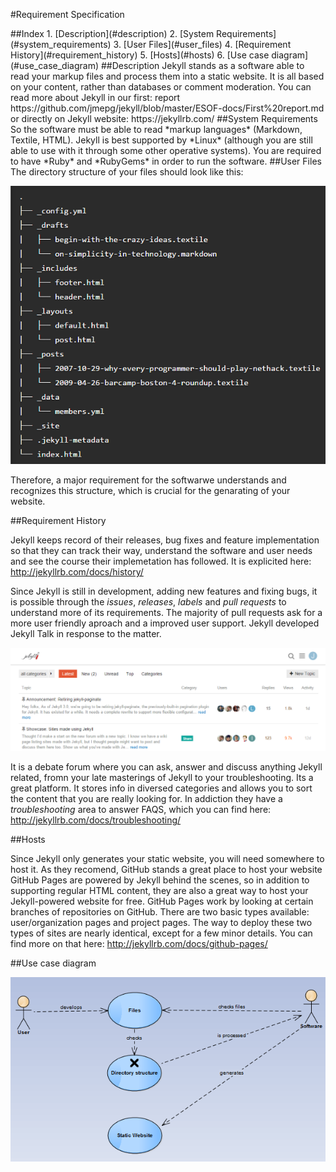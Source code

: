 #Requirement Specification

<a name="index"/>
##Index
1. [Description](#description)
2. [System Requirements](#system_requirements)
3. [User Files](#user_files)
4. [Requirement History](#requirement_history)
5. [Hosts](#hosts)
6. [Use case diagram](#use_case_diagram)

<a name="description"/>
##Description
Jekyll stands as a software able to read your markup files and process them into a static website. It is all based on your content, rather than databases or comment moderation. You can read more about Jekyll in our first: report https://github.com/jmepg/jekyll/blob/master/ESOF-docs/First%20report.md or directly on Jekyll website: https://jekyllrb.com/

<a name="system_requirements"/>
##System Requirements
 So the software must be able to read *markup languages* (Markdown, Textile, HTML). 
Jekyll is best supported by *Linux* (although you are still able to use with it through some other operative systems). You are required  to have *Ruby* and *RubyGems* in order to run the software.

<a name="user_files"/>
##User Files
The directory structure of your files should look like this:

![Directory Structure](./Resources/configuration.png)

Therefore, a major requirement for the softwarwe understands and recognizes this structure, which is crucial for the genarating of your website.

<a name="requirement_history"/>
##Requirement History

Jekyll keeps record of their releases, bug fixes and feature implementation so that they can track their way, understand the software and user needs and see the course their implemetation has followed. It is explicited here: http://jekyllrb.com/docs/history/

Since Jekyll is still in development, adding new features and fixing bugs, it is possible through the *issues*, *releases*, *labels* and *pull requests* to understand more of its requirements. 
The majority of pull requests ask for a more user friendly aproach and a improved user support. 
Jekyll developed Jekyll Talk in response to the matter. 

![Jekyll Talk front page](./Resources/jkTalkFront.png)

It is a debate forum where you can ask, answer and discuss anything Jekyll related, fromn your late masterings of Jekyll to your troubleshooting. Its a great platform. It stores info in diversed categories and allows you to sort the content that you are really looking for. In addiction they have a *troubleshooting* area to answer FAQS, which you can find here: http://jekyllrb.com/docs/troubleshooting/

<a name="hosts"/>
##Hosts

Since Jekyll only generates your static website, you will need somewhere to host it. As they recomend, GitHub stands a great place to host your website GitHub Pages are powered by Jekyll behind the scenes, so in addition to supporting regular HTML content, they are also a great way to host your Jekyll-powered website for free.
GitHub Pages work by looking at certain branches of repositories on GitHub. There are two basic types available: user/organization pages and project pages. The way to deploy these two types of sites are nearly identical, except for a few minor details. You can find more on that here: http://jekyllrb.com/docs/github-pages/

<a name="use_case_diagram"/>
##Use case diagram

![Use case Model](./Resources/use_case.png)







